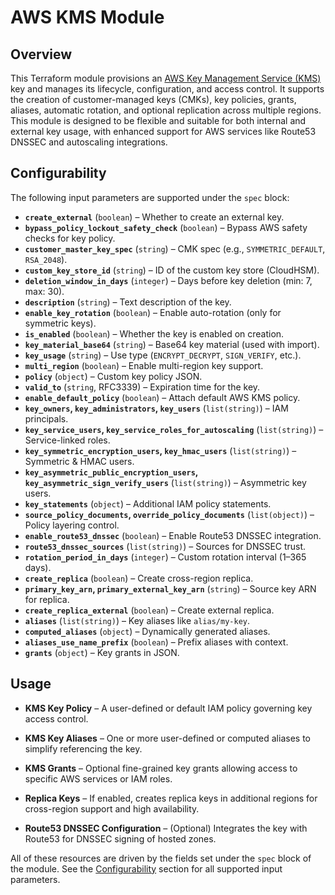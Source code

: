 # AWS KMS Module

## Overview

This Terraform module provisions an [AWS Key Management Service (KMS)](https://docs.aws.amazon.com/kms/latest/developerguide/overview.html) key and manages its lifecycle, configuration, and access control. It supports the creation of customer-managed keys (CMKs), key policies, grants, aliases, automatic rotation, and optional replication across multiple regions. This module is designed to be flexible and suitable for both internal and external key usage, with enhanced support for AWS services like Route53 DNSSEC and autoscaling integrations.

## Configurability

The following input parameters are supported under the `spec` block:

- **`create_external`** (`boolean`) – Whether to create an external key.
- **`bypass_policy_lockout_safety_check`** (`boolean`) – Bypass AWS safety checks for key policy.
- **`customer_master_key_spec`** (`string`) – CMK spec (e.g., `SYMMETRIC_DEFAULT`, `RSA_2048`).
- **`custom_key_store_id`** (`string`) – ID of the custom key store (CloudHSM).
- **`deletion_window_in_days`** (`integer`) – Days before key deletion (min: 7, max: 30).
- **`description`** (`string`) – Text description of the key.
- **`enable_key_rotation`** (`boolean`) – Enable auto-rotation (only for symmetric keys).
- **`is_enabled`** (`boolean`) – Whether the key is enabled on creation.
- **`key_material_base64`** (`string`) – Base64 key material (used with import).
- **`key_usage`** (`string`) – Use type (`ENCRYPT_DECRYPT`, `SIGN_VERIFY`, etc.).
- **`multi_region`** (`boolean`) – Enable multi-region key support.
- **`policy`** (`object`) – Custom key policy JSON.
- **`valid_to`** (`string`, RFC3339) – Expiration time for the key.
- **`enable_default_policy`** (`boolean`) – Attach default AWS KMS policy.
- **`key_owners`, `key_administrators`, `key_users`** (`list(string)`) – IAM principals.
- **`key_service_users`, `key_service_roles_for_autoscaling`** (`list(string)`) – Service-linked roles.
- **`key_symmetric_encryption_users`, `key_hmac_users`** (`list(string)`) – Symmetric & HMAC users.
- **`key_asymmetric_public_encryption_users`, `key_asymmetric_sign_verify_users`** (`list(string)`) – Asymmetric key users.
- **`key_statements`** (`object`) – Additional IAM policy statements.
- **`source_policy_documents`, `override_policy_documents`** (`list(object)`) – Policy layering control.
- **`enable_route53_dnssec`** (`boolean`) – Enable Route53 DNSSEC integration.
- **`route53_dnssec_sources`** (`list(string)`) – Sources for DNSSEC trust.
- **`rotation_period_in_days`** (`integer`) – Custom rotation interval (1–365 days).
- **`create_replica`** (`boolean`) – Create cross-region replica.
- **`primary_key_arn`, `primary_external_key_arn`** (`string`) – Source key ARN for replica.
- **`create_replica_external`** (`boolean`) – Create external replica.
- **`aliases`** (`list(string)`) – Key aliases like `alias/my-key`.
- **`computed_aliases`** (`object`) – Dynamically generated aliases.
- **`aliases_use_name_prefix`** (`boolean`) – Prefix aliases with context.
- **`grants`** (`object`) – Key grants in JSON.

## Usage

- **KMS Key Policy** – A user-defined or default IAM policy governing key access control.

- **KMS Key Aliases** – One or more user-defined or computed aliases to simplify referencing the key.

- **KMS Grants** – Optional fine-grained key grants allowing access to specific AWS services or IAM roles.

- **Replica Keys** – If enabled, creates replica keys in additional regions for cross-region support and high availability.

- **Route53 DNSSEC Configuration** – (Optional) Integrates the key with Route53 for DNSSEC signing of hosted zones.

All of these resources are driven by the fields set under the `spec` block of the module. See the [Configurability](#configurability) section for all supported input parameters.
